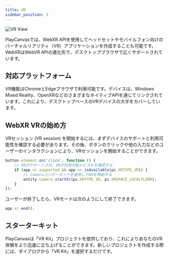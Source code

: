 ```yaml
---
title: VR
sidebar_position: 3
---
```


![VR View][1]

PlayCanvasでは、WebXR APIを使用してヘッドセットやモバイルフォン向けのバーチャルリアリティ（VR）アプリケーションを作成することも可能です。WebXRはWebVR APIの進化形で、デスクトップブラウザで広くサポートされています。

## 対応プラットフォーム

VR機能はChromeとEdgeブラウザで利用可能です。デバイスは、Windows Mixed Reality、OpenXRなどのさまざまなネイティブAPIを通じてリンクされています。これにより、デスクトップベースのVRデバイスの大半をカバーしています。

## WebXR VRの始め方

VRセッション (VR session) を開始するには、まずデバイスのサポートと利用可能性を確認する必要があります。その後、ボタンのクリックや他の入力などのユーザーのインタラクションにより、VRセッションを開始することができます。

```javascript
button.element.on('click', function () {
    // XRがサポートされ、VRが利用可能かどうかを確認する
    if (app.xr.supported && app.xr.isAvailable(pc.XRTYPE_VR)) {
        // Cameraコンポーネントを使用してARを開始する
        entity.camera.startXr(pc.XRTYPE_VR, pc.XRSPACE_LOCALFLOOR);
    }
});
```

ユーザーが終了したら、VRモードは次のようにして終了できます。

```javascript
app.xr.end();
```

## スターターキット

PlayCanvasは「VR Kit」プロジェクトを提供しており、これによりあなたのVR体験をより迅速に立ち上げることができます。新しいプロジェクトを作成する際には、ダイアログから「VR Kit」を選択するだけです。

[1]: /images/user-manual/xr/vr-view.png
